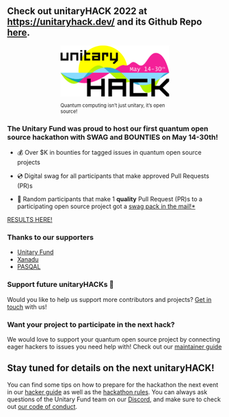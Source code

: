 ## Check out unitaryHACK 2022 at https://unitaryhack.dev/ and its Github Repo [here](https://github.com/unitaryfund/unitaryhackdev). 


<figure>
<img style="max-width: 60%;
        height: auto; margin: auto;
  display: block;" src="./assets/logo-date.png" alt="New York" />
<figcaption style="max-width: 60%;
        height: auto; margin: auto;
  display: block;font-size:.8em">
<br>Quantum computing isn’t just unitary, it’s open source!
</figcaption>
</figure>

### The Unitary Fund was proud to host our first quantum open source hackathon with SWAG and BOUNTIES on **May 14-30th**!

- 💰 Over $K in bounties for tagged issues in quantum open source projects

- 💿 Digital swag for all participants that make approved Pull Requests (PR)s

- 🎁 Random participants that make 1 **quality** Pull Request (PR)s to a participating open source project got a [swag pack in the mail!*](./rules.md)


[RESULTS HERE!](https://2021.unitaryhack.dev/results.html)

### Thanks to our supporters

- [Unitary Fund](https://unitary.fund/)
- [Xanadu](https://xanadu.ai/)
- [PASQAL](https://pasqal.io/)

### Support future unitaryHACKs 🙏
Would you like to help us support more contributors and projects? [Get in touch](mailto:info@unitary.fund?subject=[UnitaryHack]%20Supporting%20You) with us!

### Want your project to participate in the next hack?

We would love to support your quantum open source project by connecting eager hackers to issues you need help with!
Check out our [maintainer guide](./maintainer-guide.md)
## Stay tuned for details on the next unitaryHACK!

You can find some tips on how to prepare for the hackathon the next event in our [hacker guide](./hacker-guide.md) as well as the [hackathon rules](./rules.md). You can always ask questions of the Unitary Fund team on our [Discord](http://discord.unitary.fund), and make sure to check out [our code of conduct](CODE_OF_CONDUCT.md).
